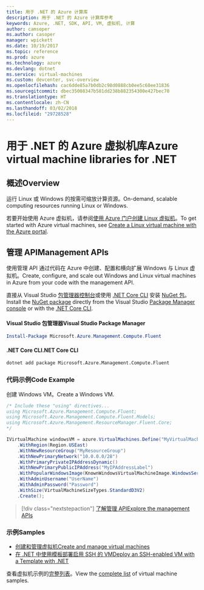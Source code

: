```yaml
---
title: 用于 .NET 的 Azure 计算库
description: 用于 .NET 的 Azure 计算库参考
keywords: Azure, .NET, SDK, API, VM, 虚拟机, 计算
author: camsoper
ms.author: casoper
manager: wpickett
ms.date: 10/19/2017
ms.topic: reference
ms.prod: azure
ms.technology: azure
ms.devlang: dotnet
ms.service: virtual-machines
ms.custom: devcenter, svc-overview
ms.openlocfilehash: cac6dde85a7b0db2c98d0888cb0ee5c60ee31836
ms.sourcegitcommit: dbec35008347b581dd238b882354300e427bec70
ms.translationtype: HT
ms.contentlocale: zh-CN
ms.lasthandoff: 03/02/2018
ms.locfileid: "29728528"
---
```

# <a name="azure-virtual-machine-libraries-for-net"></a><span data-ttu-id="519c1-104">用于 .NET 的 Azure 虚拟机库</span><span class="sxs-lookup"><span data-stu-id="519c1-104">Azure virtual machine libraries for .NET</span></span>

## <a name="overview"></a><span data-ttu-id="519c1-105">概述</span><span class="sxs-lookup"><span data-stu-id="519c1-105">Overview</span></span>

<span data-ttu-id="519c1-106">运行 Linux 或 Windows 的按需可缩放计算资源。</span><span class="sxs-lookup"><span data-stu-id="519c1-106">On-demand, scalable computing resources running Linux or Windows.</span></span>

<span data-ttu-id="519c1-107">若要开始使用 Azure 虚拟机，请参阅[使用 Azure 门户创建 Linux 虚拟机](https://review.docs.microsoft.com/azure/virtual-machines/linux/quick-create-portal)。</span><span class="sxs-lookup"><span data-stu-id="519c1-107">To get started with Azure virtual machines, see [Create a Linux virtual machine with the Azure portal](https://review.docs.microsoft.com/azure/virtual-machines/linux/quick-create-portal).</span></span>

## <a name="management-apis"></a><span data-ttu-id="519c1-108">管理 API</span><span class="sxs-lookup"><span data-stu-id="519c1-108">Management APIs</span></span>

<span data-ttu-id="519c1-109">使用管理 API 通过代码在 Azure 中创建、配置和横向扩展 Windows 与 Linux 虚拟机。</span><span class="sxs-lookup"><span data-stu-id="519c1-109">Create, configure, and scale out Windows and Linux virtual machines in Azure from your code with the management API.</span></span>

<span data-ttu-id="519c1-110">直接从 Visual Studio [包管理器控制台][PackageManager]或使用 [.NET Core CLI][DotNetCLI] 安装 [NuGet 包](https://www.nuget.org/packages/Microsoft.Azure.Management.Compute.Fluent)。</span><span class="sxs-lookup"><span data-stu-id="519c1-110">Install the [NuGet package](https://www.nuget.org/packages/Microsoft.Azure.Management.Compute.Fluent) directly from the Visual Studio [Package Manager console][PackageManager] or with the [.NET Core CLI][DotNetCLI].</span></span>

#### <a name="visual-studio-package-manager"></a><span data-ttu-id="519c1-111">Visual Studio 包管理器</span><span class="sxs-lookup"><span data-stu-id="519c1-111">Visual Studio Package Manager</span></span>

```powershell
Install-Package Microsoft.Azure.Management.Compute.Fluent
```

#### <a name="net-core-cli"></a><span data-ttu-id="519c1-112">.NET Core CLI</span><span class="sxs-lookup"><span data-stu-id="519c1-112">.NET Core CLI</span></span>

```bash
dotnet add package Microsoft.Azure.Management.Compute.Fluent
```

### <a name="code-example"></a><span data-ttu-id="519c1-113">代码示例</span><span class="sxs-lookup"><span data-stu-id="519c1-113">Code Example</span></span>

<span data-ttu-id="519c1-114">创建 Windows VM。</span><span class="sxs-lookup"><span data-stu-id="519c1-114">Create a Windows VM.</span></span>

```csharp
/* Include these "using" directives...
using Microsoft.Azure.Management.Compute.Fluent;
using Microsoft.Azure.Management.Compute.Fluent.Models;
using Microsoft.Azure.Management.ResourceManager.Fluent.Core;
*/

IVirtualMachine windowsVM = azure.VirtualMachines.Define("MyVirtualMachine")
    .WithRegion(Region.USEast)
    .WithNewResourceGroup("MyResourceGroup")
    .WithNewPrimaryNetwork("10.0.0.0/28")
    .WithPrimaryPrivateIPAddressDynamic()
    .WithNewPrimaryPublicIPAddress("MyIPAddressLabel")
    .WithPopularWindowsImage(KnownWindowsVirtualMachineImage.WindowsServer2012R2Datacenter)
    .WithAdminUsername("UserName")
    .WithAdminPassword("Password")
    .WithSize(VirtualMachineSizeTypes.StandardD3V2)
    .Create();
```

> [!div class="nextstepaction"]
> [<span data-ttu-id="519c1-115">了解管理 API</span><span class="sxs-lookup"><span data-stu-id="519c1-115">Explore the management APIs</span></span>](https://docs.microsoft.com/dotnet/api/overview/azure/virtualmachines/management?view=azure-dotnet)

### <a name="samples"></a><span data-ttu-id="519c1-116">示例</span><span class="sxs-lookup"><span data-stu-id="519c1-116">Samples</span></span>

* [<span data-ttu-id="519c1-117">创建和管理虚拟机</span><span class="sxs-lookup"><span data-stu-id="519c1-117">Create and manage virtual machines</span></span>](/dotnet/azure/dotnet-sdk-azure-virtual-machine-samples)
* [<span data-ttu-id="519c1-118">在 .NET 中使用模板部署启用 SSH 的 VM</span><span class="sxs-lookup"><span data-stu-id="519c1-118">Deploy an SSH-enabled VM with a Template with .NET</span></span>](https://azure.microsoft.com/resources/samples/resource-manager-dotnet-template-deployment/)

<span data-ttu-id="519c1-119">查看虚拟机示例的[完整列表](https://azure.microsoft.com/resources/samples/?platform=dotnet&term=VM)。</span><span class="sxs-lookup"><span data-stu-id="519c1-119">View the [complete list](https://azure.microsoft.com/resources/samples/?platform=dotnet&term=VM) of virtual machine samples.</span></span>

[PackageManager]: https://docs.microsoft.com/nuget/tools/package-manager-console
[DotNetCLI]: https://docs.microsoft.com/dotnet/core/tools/dotnet-add-package
